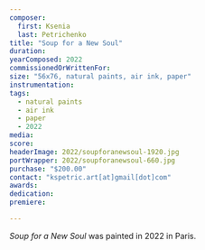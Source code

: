 ```yaml
---
composer:
  first: Ksenia
  last: Petrichenko
title: "Soup for a New Soul"
duration:
yearComposed: 2022
commissionedOrWrittenFor:
size: "56x76, natural paints, air ink, paper"
instrumentation:
tags:
  - natural paints
  - air ink
  - paper
  - 2022
media:
score:
headerImage: 2022/soupforanewsoul-1920.jpg
portWrapper: 2022/soupforanewsoul-660.jpg
purchase: "$200.00"
contact: "kspetric.art[at]gmail[dot]com"
awards:
dedication:
premiere:

---
```

*Soup for a New Soul* was painted in 2022 in Paris.
<br><Br>
